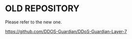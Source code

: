 # OLD REPOSITORY

Please refer to the new one.

https://github.com/DDOS-Guardian/DDoS-Guardian-Layer-7
